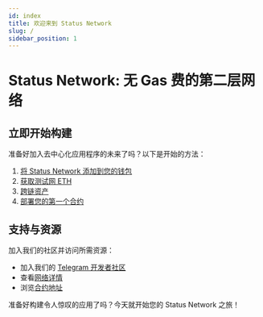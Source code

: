 ```yaml
---
id: index
title: 欢迎来到 Status Network
slug: /
sidebar_position: 1
---
```


# Status Network: 无 Gas 费的第二层网络


## 立即开始构建

准备好加入去中心化应用程序的未来了吗？以下是开始的方法：

1. [将 Status Network 添加到您的钱包](/general-info/add-status-network)
2. [获取测试网 ETH](/tools/testnet-faucets)
3. [跨链资产](/general-info/bridge/bridging-testnet)
4. [部署您的第一个合约](/tutorials/deploying-contracts/using-remix)

## 支持与资源

加入我们的社区并访问所需资源：
- 加入我们的 [Telegram 开发者社区](https://t.me/+k04A_OZbhIs1Mzc9)
- 查看[网络详情](/general-info/network-details)
- 浏览[合约地址](/general-info/contract-addresses/testnet-contracts)

准备好构建令人惊叹的应用了吗？今天就开始您的 Status Network 之旅！
